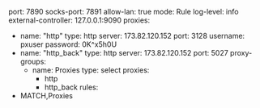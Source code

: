 port: 7890
socks-port: 7891
allow-lan: true
mode: Rule
log-level: info
external-controller: 127.0.0.1:9090
proxies:
- name: "http"
  type: http
  server: 173.82.120.152
  port: 3128
  username: pxuser
  password: 0K^x5h0U
- name: "http_back"
  type: http
  server: 173.82.120.152
  port: 5027
proxy-groups:
  - name: Proxies
    type: select
    proxies:
      - http
      - http_back
rules:
 - MATCH,Proxies
